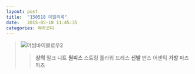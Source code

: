 ```yaml
---
layout: post
title:  "150518 데일리룩"
date:   2015-05-18 11:45:35
categories: 여자코디
---
```


>![어썸바이블로우2](http://postfiles14.naver.net/20140715_29/8905232_1405414448990MoapY_JPEG/IMG_9574.JPG?type=w1)
>>**상의**  밀크 니트 
**원피스**  스트링 플라워 드레스 
**신발**  반스 어센틱
**가방** 파츠파츠 

